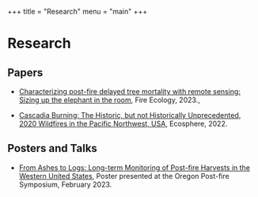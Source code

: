 +++
title = "Research"
menu = "main"
+++

# Research

## Papers

- [Characterizing post-fire delayed tree mortality with remote sensing: Sizing up the elephant in the room](https://link.springer.com/article/10.1186/s42408-023-00223-1), Fire Ecology, 2023.,

- [Cascadia Burning: The Historic, but not Historically Unprecedented, 2020 Wildfires in the Pacific Northwest, USA](https://esajournals.onlinelibrary.wiley.com/doi/full/10.1002/ecs2.4070), Ecosphere, 2022.

## Posters and Talks

- [From Ashes to Logs: Long-term Monitoring of Post-fire Harvests in the Western United States](/publications/oregon_postfire_2023_poster.pdf), Poster presented at the Oregon Post-fire Symposium, February 2023.

